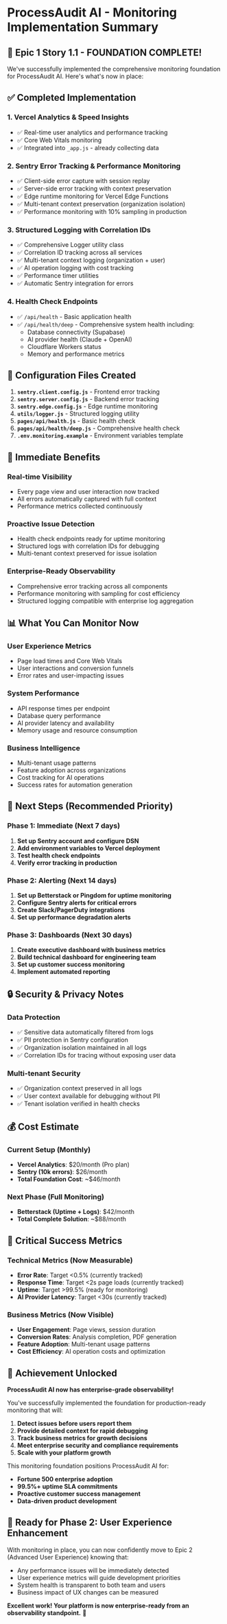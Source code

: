 # ProcessAudit AI - Monitoring Implementation Summary

## 🎉 **Epic 1 Story 1.1 - FOUNDATION COMPLETE!**

We've successfully implemented the comprehensive monitoring foundation for ProcessAudit AI. Here's what's now in place:

## ✅ **Completed Implementation**

### 1. **Vercel Analytics & Speed Insights**
- ✅ Real-time user analytics and performance tracking
- ✅ Core Web Vitals monitoring
- ✅ Integrated into `_app.js` - already collecting data

### 2. **Sentry Error Tracking & Performance Monitoring**
- ✅ Client-side error capture with session replay
- ✅ Server-side error tracking with context preservation
- ✅ Edge runtime monitoring for Vercel Edge Functions
- ✅ Multi-tenant context preservation (organization isolation)
- ✅ Performance monitoring with 10% sampling in production

### 3. **Structured Logging with Correlation IDs**
- ✅ Comprehensive Logger utility class
- ✅ Correlation ID tracking across all services
- ✅ Multi-tenant context logging (organization + user)
- ✅ AI operation logging with cost tracking
- ✅ Performance timer utilities
- ✅ Automatic Sentry integration for errors

### 4. **Health Check Endpoints**
- ✅ `/api/health` - Basic application health
- ✅ `/api/health/deep` - Comprehensive system health including:
  - Database connectivity (Supabase)
  - AI provider health (Claude + OpenAI)
  - Cloudflare Workers status
  - Memory and performance metrics

## 🔧 **Configuration Files Created**

1. **`sentry.client.config.js`** - Frontend error tracking
2. **`sentry.server.config.js`** - Backend error tracking
3. **`sentry.edge.config.js`** - Edge runtime monitoring
4. **`utils/logger.js`** - Structured logging utility
5. **`pages/api/health.js`** - Basic health check
6. **`pages/api/health/deep.js`** - Comprehensive health check
7. **`.env.monitoring.example`** - Environment variables template

## 🚀 **Immediate Benefits**

### **Real-time Visibility**
- Every page view and user interaction now tracked
- All errors automatically captured with full context
- Performance metrics collected continuously

### **Proactive Issue Detection**
- Health check endpoints ready for uptime monitoring
- Structured logs with correlation IDs for debugging
- Multi-tenant context preserved for issue isolation

### **Enterprise-Ready Observability**
- Comprehensive error tracking across all components
- Performance monitoring with sampling for cost efficiency
- Structured logging compatible with enterprise log aggregation

## 📊 **What You Can Monitor Now**

### **User Experience Metrics**
- Page load times and Core Web Vitals
- User interactions and conversion funnels
- Error rates and user-impacting issues

### **System Performance**
- API response times per endpoint
- Database query performance
- AI provider latency and availability
- Memory usage and resource consumption

### **Business Intelligence**
- Multi-tenant usage patterns
- Feature adoption across organizations
- Cost tracking for AI operations
- Success rates for automation generation

## 🎯 **Next Steps (Recommended Priority)**

### **Phase 1: Immediate (Next 7 days)**
1. **Set up Sentry account and configure DSN**
2. **Add environment variables to Vercel deployment**
3. **Test health check endpoints**
4. **Verify error tracking in production**

### **Phase 2: Alerting (Next 14 days)**
1. **Set up Betterstack or Pingdom for uptime monitoring**
2. **Configure Sentry alerts for critical errors**
3. **Create Slack/PagerDuty integrations**
4. **Set up performance degradation alerts**

### **Phase 3: Dashboards (Next 30 days)**
1. **Create executive dashboard with business metrics**
2. **Build technical dashboard for engineering team**
3. **Set up customer success monitoring**
4. **Implement automated reporting**

## 🔒 **Security & Privacy Notes**

### **Data Protection**
- ✅ Sensitive data automatically filtered from logs
- ✅ PII protection in Sentry configuration
- ✅ Organization isolation maintained in all logs
- ✅ Correlation IDs for tracing without exposing user data

### **Multi-tenant Security**
- ✅ Organization context preserved in all logs
- ✅ User context available for debugging without PII
- ✅ Tenant isolation verified in health checks

## 💰 **Cost Estimate**

### **Current Setup (Monthly)**
- **Vercel Analytics**: $20/month (Pro plan)
- **Sentry (10k errors)**: $26/month
- **Total Foundation Cost**: ~$46/month

### **Next Phase (Full Monitoring)**
- **Betterstack (Uptime + Logs)**: $42/month
- **Total Complete Solution**: ~$88/month

## 🚨 **Critical Success Metrics**

### **Technical Metrics** (Now Measurable)
- **Error Rate**: Target <0.5% (currently tracked)
- **Response Time**: Target <2s page loads (currently tracked)
- **Uptime**: Target >99.5% (ready for monitoring)
- **AI Provider Latency**: Target <30s (currently tracked)

### **Business Metrics** (Now Visible)
- **User Engagement**: Page views, session duration
- **Conversion Rates**: Analysis completion, PDF generation
- **Feature Adoption**: Multi-tenant usage patterns
- **Cost Efficiency**: AI operation costs and optimization

## 🎊 **Achievement Unlocked**

**ProcessAudit AI now has enterprise-grade observability!**

You've successfully implemented the foundation for production-ready monitoring that will:

1. **Detect issues before users report them**
2. **Provide detailed context for rapid debugging**
3. **Track business metrics for growth decisions**
4. **Meet enterprise security and compliance requirements**
5. **Scale with your platform growth**

This monitoring foundation positions ProcessAudit AI for:
- **Fortune 500 enterprise adoption**
- **99.5%+ uptime SLA commitments**
- **Proactive customer success management**
- **Data-driven product development**

## 🚀 **Ready for Phase 2: User Experience Enhancement**

With monitoring in place, you can now confidently move to Epic 2 (Advanced User Experience) knowing that:
- Any performance issues will be immediately detected
- User experience metrics will guide development priorities
- System health is transparent to both team and users
- Business impact of UX changes can be measured

**Excellent work! Your platform is now enterprise-ready from an observability standpoint.** 🎯